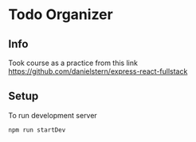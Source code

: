 # Todo Organizer

## Info
Took course as a practice from this link
https://github.com/danielstern/express-react-fullstack

## Setup

To run development server 
```
npm run startDev
```